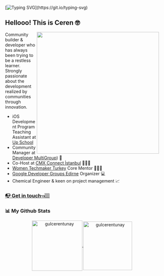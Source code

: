 [![Typing SVG](https://readme-typing-svg.herokuapp.com?size=31&duration=5022&color=2D9FFF&vCenter=true&width=700&lines=Choose+discomfort+for+growth!)](https://git.io/typing-svg)

<h2> Hellooo! This is Ceren 🤓 </h2>

<img align="right" src="https://media.giphy.com/media/kCVIL0CLNWv2E/giphy.gif" width='400'/>


Community builder & developer who has always been trying to be a restless learner. Strongly passionate about the development realized by communities through innovation.

- iOS Development Program Teaching Assistant at [Up School](https://www.upschool.io/)
- Community Manager at [Developer MultiGroup](https://www.instagram.com/devmultigroup/)) 🤩
- Co-Host at [CMX Connect İstanbul](https://events.cmxhub.com/istanbul/) 🙋🏽‍♀️
- [Women Techmaker Turkey](https://www.instagram.com/womentechmakerspower/) Core Mentor 👩🏽‍💻
- [Google Developer Groups Edirne](https://www.instagram.com/gdgedirne/?hl=tr) Organizer 💻
- Chemical Engineer & keen on project management 📈

### [📭 Get in touch👈🏼](https://manylink.co/@cerentunay)


### 📊 My Github Stats

<p align="center">
<a href="https://github.com/gulcerentunay">
  <img height="165em" align="center" src="https://github-readme-stats.vercel.app/api?username=gulcerentunay&show_icons=true&locale=en&theme=algolia&include_all_commits=true&count_private=true" alt="gulcerentunay"/>
   <img height="160em" align="center" src="https://github-readme-stats.vercel.app/api/top-langs?username=gulcerentunay&show_icons=true&locale=en&layout=compact&langs_count=8&theme=algolia" alt="gulcerentunay"/>
  </a>
</p>
